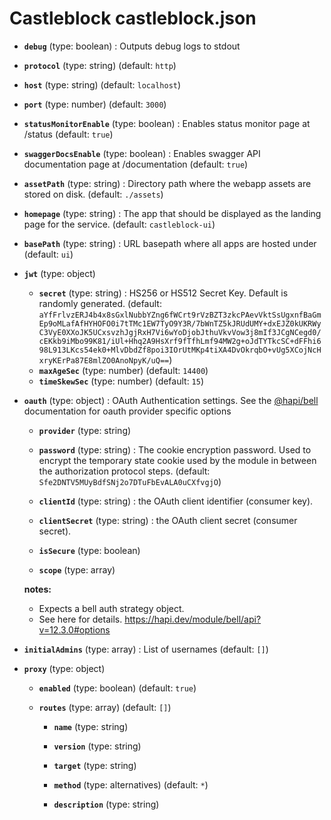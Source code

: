 # Castleblock castleblock.json

- **`debug`** (type: boolean) : Outputs debug logs to stdout

- **`protocol`** (type: string)
  (default: `http`)
- **`host`** (type: string)
  (default: `localhost`)
- **`port`** (type: number)
  (default: `3000`)
- **`statusMonitorEnable`** (type: boolean) : Enables status monitor page at /status
  (default: `true`)
- **`swaggerDocsEnable`** (type: boolean) : Enables swagger API documentation page at /documentation
  (default: `true`)
- **`assetPath`** (type: string) : Directory path where the webapp assets are stored on disk.
  (default: `./assets`)
- **`homepage`** (type: string) : The app that should be displayed as the landing page for the service.
  (default: `castleblock-ui`)
- **`basePath`** (type: string) : URL basepath where all apps are hosted under
  (default: `ui`)
- **`jwt`** (type: object)

  - **`secret`** (type: string) : HS256 or HS512 Secret Key. Default is randomly generated.
    (default: `aYfFrlvzERJ4b4x8sGxlNubbYZng6fWCrt9rVzBZT3zkcPAevVktSsUgxnfBaGmEp9oMLafAfHYHOFO0i7tTMc1EW7TyO9Y3R/7bWnTZ5kJRUdUMY+dxEJZ0kUKRWyC3VyE0XXoJK5UCxsvzhJgjRxH7Vi6wYoDjobJthuVkvVow3j8mIf3JCgNCegd0/cEKkb9iMbo99K81/iUl+Hhq2A9HsXrf9fTfhLmf94MW2g+oJdTYTkcSC+dFFhi698L913LKcs54ek0+MlvDbdZf8poi3IOrUtMKp4tiXA4DvOkrqbO+vUg5XCojNcHxryKErPa87E8mlZO0AnoNpyK/uQ==`)
  - **`maxAgeSec`** (type: number)
    (default: `14400`)
  - **`timeSkewSec`** (type: number)
    (default: `15`)

- **`oauth`** (type: object) : OAuth Authentication settings. See the [@hapi/bell](https://hapi.dev/module/bell/api?v=12.3.0#options) documentation for oauth provider specific options

  - **`provider`** (type: string)

  - **`password`** (type: string) : The cookie encryption password. Used to encrypt the temporary state cookie used by the module in between the authorization protocol steps.
    (default: `Sfe2DNTV5MUyBdfSNj2o7DTuFbEvALA0uCXfvgjO`)
  - **`clientId`** (type: string) : the OAuth client identifier (consumer key).

  - **`clientSecret`** (type: string) : the OAuth client secret (consumer secret).

  - **`isSecure`** (type: boolean)

  - **`scope`** (type: array)

  **notes:**

  - Expects a bell auth strategy object.
  - See here for details. https://hapi.dev/module/bell/api?v=12.3.0#options

- **`initialAdmins`** (type: array) : List of usernames
  (default: `[]`)

- **`proxy`** (type: object)

  - **`enabled`** (type: boolean)
    (default: `true`)
  - **`routes`** (type: array)
    (default: `[]`)

    - **`name`** (type: string)

    - **`version`** (type: string)

    - **`target`** (type: string)

    - **`method`** (type: alternatives)
      (default: `*`)
    - **`description`** (type: string)
